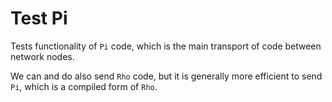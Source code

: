 ﻿# Test Pi

Tests functionality of `Pi` code, which is the main transport of code between network nodes.

We can and do also send `Rho` code, but it is generally more efficient to send `Pi`, which is a compiled form of `Rho`.

